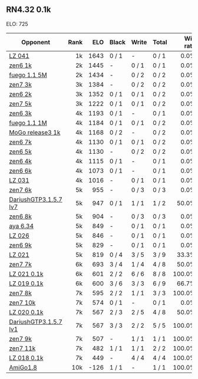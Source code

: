 ## RN4.32 0.1k ##

ELO: 725

Opponent | Rank | ELO | Black | Write | Total | Win rate
---------|-----:|----:|-------|-------|-------|-------:
[LZ 041](LZ%20041.md) | 1k | 1643 | 0 / 1 | - | 0 / 1 | 0.0%
[zen6 1k](zen6%201k.md) | 2k | 1445 | - | 0 / 1 | 0 / 1 | 0.0%
[fuego 1.1 5M](fuego%201.1%205M.md) | 2k | 1434 | - | 0 / 2 | 0 / 2 | 0.0%
[zen7 3k](zen7%203k.md) | 3k | 1384 | - | 0 / 2 | 0 / 2 | 0.0%
[zen6 2k](zen6%202k.md) | 3k | 1352 | 0 / 1 | 0 / 1 | 0 / 2 | 0.0%
[zen7 5k](zen7%205k.md) | 3k | 1222 | 0 / 1 | 0 / 1 | 0 / 2 | 0.0%
[zen6 3k](zen6%203k.md) | 4k | 1193 | 0 / 1 | - | 0 / 1 | 0.0%
[fuego 1.1 1M](fuego%201.1%201M.md) | 4k | 1184 | 0 / 1 | 0 / 1 | 0 / 2 | 0.0%
[MoGo release3 1k](MoGo%20release3%201k.md) | 4k | 1168 | 0 / 2 | - | 0 / 2 | 0.0%
[zen6 7k](zen6%207k.md) | 4k | 1130 | 0 / 1 | 0 / 1 | 0 / 2 | 0.0%
[zen6 5k](zen6%205k.md) | 4k | 1130 | - | 0 / 2 | 0 / 2 | 0.0%
[zen6 4k](zen6%204k.md) | 4k | 1115 | 0 / 1 | - | 0 / 1 | 0.0%
[zen6 6k](zen6%206k.md) | 4k | 1073 | 0 / 1 | - | 0 / 1 | 0.0%
[LZ 031](LZ%20031.md) | 4k | 1016 | - | 0 / 1 | 0 / 1 | 0.0%
[zen7 6k](zen7%206k.md) | 5k | 955 | - | 0 / 3 | 0 / 3 | 0.0%
[DariushGTP3.1.5.7 lv7](DariushGTP3.1.5.7%20lv7.md) | 5k | 947 | 0 / 1 | 1 / 1 | 1 / 2 | 50.0%
[zen6 8k](zen6%208k.md) | 5k | 904 | - | 0 / 3 | 0 / 3 | 0.0%
[aya 6.34](aya%206.34.md) | 5k | 849 | - | 0 / 1 | 0 / 1 | 0.0%
[LZ 026](LZ%20026.md) | 5k | 846 | - | 0 / 1 | 0 / 1 | 0.0%
[zen6 9k](zen6%209k.md) | 5k | 829 | - | 0 / 1 | 0 / 1 | 0.0%
[LZ 021](LZ%20021.md) | 5k | 819 | 0 / 4 | 3 / 5 | 3 / 9 | 33.3%
[zen7 7k](zen7%207k.md) | 6k | 693 | 3 / 4 | 1 / 4 | 4 / 8 | 50.0%
[LZ 021 0.1k](LZ%20021%200.1k.md) | 6k | 601 | 2 / 2 | 6 / 6 | 8 / 8 | 100.0%
[LZ 019 0.1k](LZ%20019%200.1k.md) | 6k | 600 | 3 / 6 | 3 / 3 | 6 / 9 | 66.7%
[zen7 8k](zen7%208k.md) | 7k | 595 | 2 / 2 | 1 / 1 | 3 / 3 | 100.0%
[zen7 10k](zen7%2010k.md) | 7k | 574 | 0 / 1 | - | 0 / 1 | 0.0%
[LZ 020 0.1k](LZ%20020%200.1k.md) | 7k | 567 | 2 / 3 | 2 / 5 | 4 / 8 | 50.0%
[DariushGTP3.1.5.7 lv1](DariushGTP3.1.5.7%20lv1.md) | 7k | 567 | 3 / 3 | 2 / 2 | 5 / 5 | 100.0%
[zen7 9k](zen7%209k.md) | 7k | 507 | - | 1 / 1 | 1 / 1 | 100.0%
[zen7 11k](zen7%2011k.md) | 7k | 482 | 1 / 1 | 1 / 1 | 2 / 2 | 100.0%
[LZ 018 0.1k](LZ%20018%200.1k.md) | 7k | 449 | - | 4 / 4 | 4 / 4 | 100.0%
[AmiGo1.8](AmiGo1.8.md) | 10k | -126 | 1 / 1 | - | 1 / 1 | 100.0%
